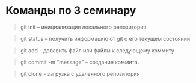# Команды по 3 семинару

> git init – инициализация локального репозитория

> git status – получить информацию от git о его текущем состоянии

> git add – добавить файл или файлы к следующему коммиту

> git commit -m “message” – создание коммита.

> git clone - загрузка с удаленного репозитория